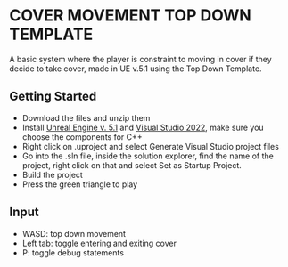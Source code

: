 # COVER MOVEMENT TOP DOWN TEMPLATE
A basic system where the player is constraint to moving in cover if they decide to take cover, made in UE v.5.1 using the Top Down Template.

## Getting Started
- Download the files and unzip them
- Install [Unreal Engine v. 5.1](https://www.unrealengine.com/en-US/download) and [Visual Studio 2022](https://visualstudio.microsoft.com/vs/), make sure you choose the components for C++
- Right click on .uproject and select Generate Visual Studio project files
- Go into the .sln file, inside the solution explorer, find the name of the project, right click on that and select Set as Startup Project.
- Build the project
- Press the green triangle to play

## Input
- WASD: top down movement
- Left tab: toggle entering and exiting cover
- P: toggle debug statements
